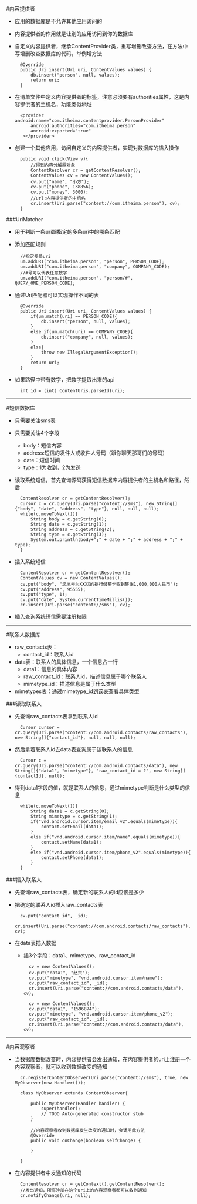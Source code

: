 #内容提供者
* 应用的数据库是不允许其他应用访问的
* 内容提供者的作用就是让别的应用访问到你的数据库
* 自定义内容提供者，继承ContentProvider类，重写增删改查方法，在方法中写增删改查数据库的代码，举例增方法

		@Override
		public Uri insert(Uri uri, ContentValues values) {
			db.insert("person", null, values);
			return uri;
		}
* 在清单文件中定义内容提供者的标签，注意必须要有authorities属性，这是内容提供者的主机名，功能类似地址

		<provider android:name="com.itheima.contentprovider.PersonProvider"
            android:authorities="com.itheima.person"
            android:exported="true"
         ></provider>

* 创建一个其他应用，访问自定义的内容提供者，实现对数据库的插入操作

		public void click(View v){
			//得到内容分解器对象
			ContentResolver cr = getContentResolver();
			ContentValues cv = new ContentValues();
			cv.put("name", "小方");
			cv.put("phone", 138856);
			cv.put("money", 3000);
			//url:内容提供者的主机名
			cr.insert(Uri.parse("content://com.itheima.person"), cv);
		}

###UriMatcher
* 用于判断一条uri跟指定的多条uri中的哪条匹配
* 添加匹配规则

		//指定多条uri
		um.addURI("com.itheima.person", "person", PERSON_CODE);
		um.addURI("com.itheima.person", "company", COMPANY_CODE);
		//#号可以代表任意数字
		um.addURI("com.itheima.person", "person/#", QUERY_ONE_PERSON_CODE);
* 通过Uri匹配器可以实现操作不同的表

		@Override
		public Uri insert(Uri uri, ContentValues values) {
			if(um.match(uri) == PERSON_CODE){
				db.insert("person", null, values);
			}
			else if(um.match(uri) == COMPANY_CODE){
				db.insert("company", null, values);
			}
			else{
				throw new IllegalArgumentException();
			}
			return uri;
		}
* 如果路径中带有数字，把数字提取出来的api

		int id = (int) ContentUris.parseId(uri);

---
#短信数据库
* 只需要关注sms表
* 只需要关注4个字段
	* body：短信内容
	* address:短信的发件人或收件人号码（跟你聊天那哥们的号码）
	* date：短信时间
	* type：1为收到，2为发送
* 读取系统短信，首先查询源码获得短信数据库内容提供者的主机名和路径，然后

		ContentResolver cr = getContentResolver();
		Cursor c = cr.query(Uri.parse("content://sms"), new String[]{"body", "date", "address", "type"}, null, null, null);
		while(c.moveToNext()){
			String body = c.getString(0);
			String date = c.getString(1);
			String address = c.getString(2);
			String type = c.getString(3);
			System.out.println(body+";" + date + ";" + address + ";" + type);
		}

* 插入系统短信

		ContentResolver cr = getContentResolver();
		ContentValues cv = new ContentValues();
		cv.put("body", "您尾号为XXXX的招行储蓄卡收到转账1,000,000人民币");
		cv.put("address", 95555);
		cv.put("type", 1);
		cv.put("date", System.currentTimeMillis());
		cr.insert(Uri.parse("content://sms"), cv);
* 插入查询系统短信需要注册权限

---
#联系人数据库

* raw\_contacts表：
	* contact_id：联系人id
* data表：联系人的具体信息，一个信息占一行
	* data1：信息的具体内容
	* raw\_contact_id：联系人id，描述信息属于哪个联系人
	* mimetype_id：描述信息是属于什么类型
* mimetypes表：通过mimetype_id到该表查看具体类型

###读取联系人
* 先查询raw\_contacts表拿到联系人id

		Cursor cursor = cr.query(Uri.parse("content://com.android.contacts/raw_contacts"), new String[]{"contact_id"}, null, null, null);
* 然后拿着联系人id去data表查询属于该联系人的信息

		Cursor c = cr.query(Uri.parse("content://com.android.contacts/data"), new String[]{"data1", "mimetype"}, "raw_contact_id = ?", new String[]{contactId}, null);
* 得到data1字段的值，就是联系人的信息，通过mimetype判断是什么类型的信息

		while(c.moveToNext()){
			String data1 = c.getString(0);
			String mimetype = c.getString(1);
			if("vnd.android.cursor.item/email_v2".equals(mimetype)){
				contact.setEmail(data1);
			}
			else if("vnd.android.cursor.item/name".equals(mimetype)){
				contact.setName(data1);
			}
			else if("vnd.android.cursor.item/phone_v2".equals(mimetype)){
				contact.setPhone(data1);
			}
		}
###插入联系人
* 先查询raw\_contacts表，确定新的联系人的id应该是多少
* 把确定的联系人id插入raw\_contacts表

		cv.put("contact_id", _id);
		cr.insert(Uri.parse("content://com.android.contacts/raw_contacts"), cv);
* 在data表插入数据
	* 插3个字段：data1、mimetype、raw\_contact_id
		
			cv = new ContentValues();
			cv.put("data1", "赵六");
			cv.put("mimetype", "vnd.android.cursor.item/name");
			cv.put("raw_contact_id", _id);
			cr.insert(Uri.parse("content://com.android.contacts/data"), cv);
			
			cv = new ContentValues();
			cv.put("data1", "1596874");
			cv.put("mimetype", "vnd.android.cursor.item/phone_v2");
			cv.put("raw_contact_id", _id);
			cr.insert(Uri.parse("content://com.android.contacts/data"), cv);

-----
#内容观察者
* 当数据库数据改变时，内容提供者会发出通知，在内容提供者的uri上注册一个内容观察者，就可以收到数据改变的通知

		cr.registerContentObserver(Uri.parse("content://sms"), true, new MyObserver(new Handler()));
		
		class MyObserver extends ContentObserver{

			public MyObserver(Handler handler) {
				super(handler);
				// TODO Auto-generated constructor stub
			}
	
			//内容观察者收到数据库发生改变的通知时，会调用此方法
			@Override
			public void onChange(boolean selfChange) {

			}
		
		}
* 在内容提供者中发通知的代码

		ContentResolver cr = getContext().getContentResolver();
		//发出通知，所有注册在这个uri上的内容观察者都可以收到通知
		cr.notifyChange(uri, null);